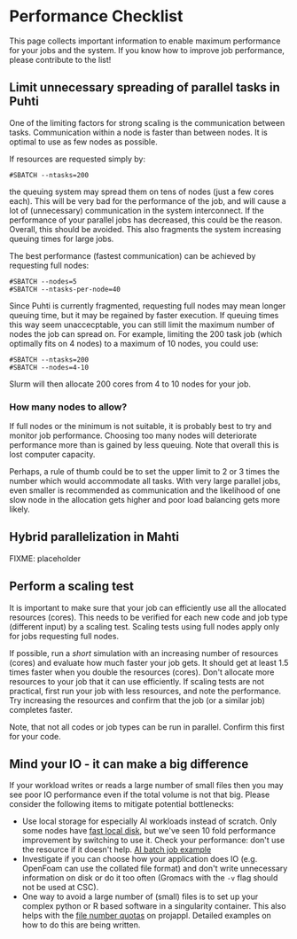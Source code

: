 # Performance Checklist

This page collects important information to enable maximum performance
for your jobs and the system. If you know how to improve job performance,
please contribute to the list!

## Limit unnecessary spreading of parallel tasks in Puhti
One of the limiting factors for strong scaling is the communication
between tasks. Communication within a node is faster than between
nodes. It is optimal to use as few nodes as possible.

If resources are requested simply by:
```
#SBATCH --ntasks=200
```
the queuing system may spread them on tens of nodes (just a few cores each).
This will be very bad for the performance of the job, and will cause a lot of
(unnecessary) communication in the system interconnect. If the performance of
your parallel jobs has decreased, this could be the reason. 
Overall, this should be avoided. This also
fragments the system increasing queuing times for large jobs.

The best performance (fastest communication) can be achieved by requesting
full nodes:
```
#SBATCH --nodes=5
#SBATCH --ntasks-per-node=40
```
Since Puhti is currently fragmented, requesting full nodes may mean longer queuing
time, but it may be regained by faster execution. If queuing times this way seem
unaccecptable, you can still limit the maximum number of nodes the job can spread on.
For example, limiting the 200 task job (which optimally fits on 4 nodes) to a maximum
of 10 nodes, you could use:

```
#SBATCH --ntasks=200
#SBATCH --nodes=4-10
```
Slurm will then allocate 200 cores from 4 to 10 nodes for your job.

### How many nodes to allow?
If full nodes or the minimum is not suitable, it is probably best to try
and monitor job performance. Choosing too many nodes will deteriorate
performance more than is gained by less queuing. Note that overall this is lost
computer capacity.

Perhaps, a rule of thumb could be
to set the upper limit to 2 or 3 times the number which would accommodate
all tasks. With very large parallel jobs, even smaller is recommended as
communication and the likelihood of one slow node in the allocation gets
higher and poor load balancing gets more likely.

## Hybrid parallelization in Mahti

FIXME: placeholder

## Perform a scaling test
It is important to make sure that your job can efficiently use
all the allocated resources (cores). This needs to be verified for
each new code and job type (different input) by a scaling test.
Scaling tests using full nodes apply only for jobs requesting
full nodes.

If possible, run a _short_ simulation with an increasing number of resources (cores)
and evaluate how much faster your job gets. It should get at least
1.5 times faster when you double the resources (cores). Don't allocate
more resources to your job that it can use efficiently. If scaling tests are not
practical, first run your job with less resources, and note the performance.
Try increasing the resources and confirm that the job (or a similar job)
completes faster.

Note, that not all codes or job types can be run in parallel. Confirm this first
for your code.

## Mind your IO - it can make a big difference

If your workload writes or reads a large number of small files then you may see poor IO performance
even if the total volume is not that big. Please consider the following items to mitigate potential bottlenecks:

* Use local storage for especially AI workloads instead of scratch. Only some nodes have
 [fast local disk](../creating-job-scripts/#local-storage), but we've seen
  10 fold performance improvement by switching to use it. Check your performance: don't
  use the resource if it doesn't help. [AI batch job example](../../../support/tutorials/gpu-ml/#data-storage)
* Investigate if you can choose how your application does IO (e.g. OpenFoam can use the collated file format) and don't write unnecessary  information on disk or do it too often (Gromacs with the `-v` flag should not be used at CSC).
* One way to avoid a large number of (small) files is to set up your complex python or R
 based software in a singularity container. This also helps with the [file number quotas](../../disk/) on projappl. Detailed examples on how to do this are being written.
